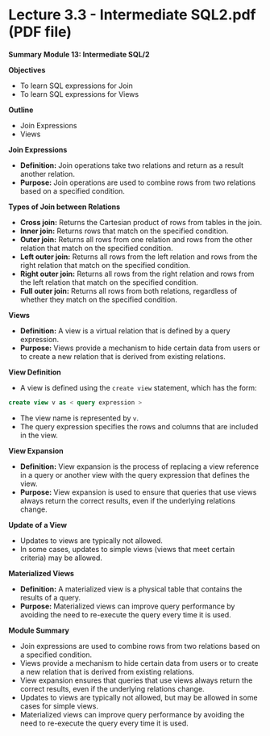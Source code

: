 # Lecture 3.3 - Intermediate SQL2.pdf (PDF file)
**Summary**
**Module 13: Intermediate SQL/2**

**Objectives**

* To learn SQL expressions for Join
* To learn SQL expressions for Views

**Outline**

* Join Expressions
* Views

**Join Expressions**

* **Definition:** Join operations take two relations and return as a result another relation.
* **Purpose:** Join operations are used to combine rows from two relations based on a specified condition.

**Types of Join between Relations**

* **Cross join:** Returns the Cartesian product of rows from tables in the join.
* **Inner join:** Returns rows that match on the specified condition.
* **Outer join:** Returns all rows from one relation and rows from the other relation that match on the specified condition.
* **Left outer join:** Returns all rows from the left relation and rows from the right relation that match on the specified condition.
* **Right outer join:** Returns all rows from the right relation and rows from the left relation that match on the specified condition.
* **Full outer join:** Returns all rows from both relations, regardless of whether they match on the specified condition.

**Views**

* **Definition:** A view is a virtual relation that is defined by a query expression.
* **Purpose:** Views provide a mechanism to hide certain data from users or to create a new relation that is derived from existing relations.

**View Definition**

* A view is defined using the `create view` statement, which has the form:

```sql
create view v as < query expression >
```

* The view name is represented by `v`.
* The query expression specifies the rows and columns that are included in the view.

**View Expansion**

* **Definition:** View expansion is the process of replacing a view reference in a query or another view with the query expression that defines the view.
* **Purpose:** View expansion is used to ensure that queries that use views always return the correct results, even if the underlying relations change.

**Update of a View**

* Updates to views are typically not allowed.
* In some cases, updates to simple views (views that meet certain criteria) may be allowed.

**Materialized Views**

* **Definition:** A materialized view is a physical table that contains the results of a query.
* **Purpose:** Materialized views can improve query performance by avoiding the need to re-execute the query every time it is used.

**Module Summary**

* Join expressions are used to combine rows from two relations based on a specified condition.
* Views provide a mechanism to hide certain data from users or to create a new relation that is derived from existing relations.
* View expansion ensures that queries that use views always return the correct results, even if the underlying relations change.
* Updates to views are typically not allowed, but may be allowed in some cases for simple views.
* Materialized views can improve query performance by avoiding the need to re-execute the query every time it is used.
